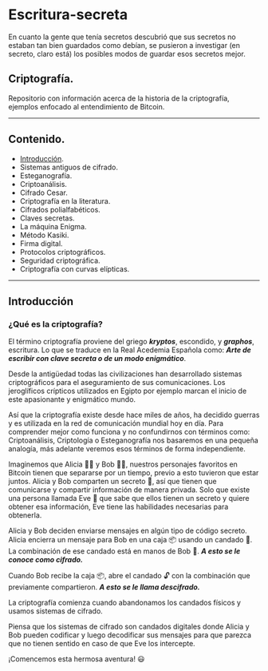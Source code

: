 # Escritura-secreta
En cuanto la gente que tenía secretos descubrió que sus secretos no estaban tan bien guardados como debían, se pusieron a investigar (en secreto, claro está) los posibles modos de guardar esos secretos mejor. 

## Criptografía. 

Repositorio con información acerca de la historia de la criptografía, ejemplos enfocado al entendimiento de Bitcoin. 

---
## Contenido.

- [Introducción](#introducción).
- Sistemas antiguos de cifrado.
- Esteganografía.
- Criptoanálisis.
- Cifrado Cesar.
- Criptografía en la literatura.
- Cifrados polialfabéticos.
- Claves secretas.
- La máquina Enigma.
- Método Kasiki.
- Firma digital.
- Protocolos criptográficos.
- Seguridad criptográfica. 
- Criptografía con curvas elípticas.

---

## Introducción 

### ¿Qué es la criptografía?

El término criptografía proviene del griego __*kryptos*__, escondido, y __*graphos*__, escritura. Lo que se traduce en la Real Acedemia Española como: __*Arte de escribir con clave secreta o de un modo enigmático*__.

Desde la antigüedad todas las civilizaciones han desarrollado sistemas criptográficos para el aseguramiento de sus comunicaciones. Los jeroglíficos crípticos utilizados en Egipto por ejemplo marcan el inicio de este apasionante y enigmático mundo. 

Así que la criptografía existe desde hace miles de años, ha decidido guerras y es utilizada en la red de comunicación mundial hoy en día.
Para comprender mejor como funciona y no confundirnos con términos como: Criptoanálisis, Criptología o Esteganografía nos basaremos en una pequeña analogía, más adelante veremos esos términos de forma independiente. 

Imaginemos que Alicia :woman_technologist: y Bob :man_technologist:, nuestros personajes favoritos en Bitcoin tienen que separarse por un tiempo, previo a esto tuvieron que estar juntos. 
Alicia y Bob comparten un secreto :see_no_evil:, así que tienen que comunicarse y compartir información de manera privada. Solo que existe una persona llamada Eve :woman: que sabe que ellos tienen un secreto y quiere obtener esa información, Eve tiene las habilidades necesarias para obtenerla. 

Alicia y Bob deciden enviarse mensajes en algún tipo de código secreto. Alicia encierra un mensaje para Bob en una caja :package: usando un candado :closed_lock_with_key:. La combinación de ese candado está en manos de Bob :key:. __*A esto se le conoce como cifrado.*__

Cuando Bob recibe la caja :package:, abre el candado :unlock: con la combinación que previamente compartieron. __*A esto se le llama descifrado.*__

La criptografía comienza cuando abandonamos los candados físicos y usamos sistemas de cifrado.

Piensa que los sistemas de cifrado son candados digitales donde Alicia y Bob pueden codificar y luego decodificar sus mensajes para que parezca que no tienen sentido en caso de que Eve los intercepte. 

¡Comencemos esta hermosa aventura! :smiley:
